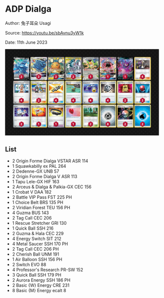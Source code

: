 # ADP Dialga

Author: 兔子耳朵 Usagi

Source: <https://youtu.be/sbAvnu3yW1k>

Date: 11th June 2023

![decklist](../../images/PAL/ADP%20Dialga/1-%20ADP%20Dialga.png)

## List

* 2 Origin Forme Dialga VSTAR ASR 114
* 1 Squawkabilly ex PAL 264
* 2 Dedenne-GX UNB 57
* 2 Origin Forme Dialga V ASR 113
* 1 Tapu Lele-GX HIF 163
* 2 Arceus & Dialga & Palkia-GX CEC 156
* 1 Crobat V DAA 182
* 2 Battle VIP Pass FST 225 PH
* 1 Choice Belt BRS 135 PH
* 2 Viridian Forest TEU 156 PH
* 4 Guzma BUS 143
* 2 Tag Call CEC 206
* 1 Rescue Stretcher GRI 130
* 1 Quick Ball SSH 216
* 2 Guzma & Hala CEC 229
* 4 Energy Switch SIT 212
* 4 Metal Saucer SSH 170 PH
* 2 Tag Call CEC 206 PH
* 2 Cherish Ball UNM 191
* 1 Air Balloon SSH 156 PH
* 2 Switch EVO 88
* 4 Professor's Research PR-SW 152
* 3 Quick Ball SSH 179 PH
* 2 Aurora Energy SSH 186 PH
* 2 Basic {W} Energy CRE 231
* 8 Basic {M} Energy ecalt 8
